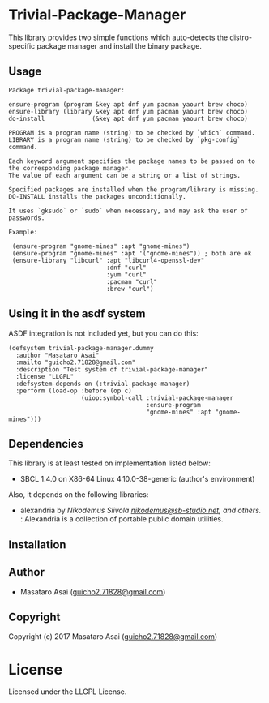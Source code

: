 
# Trivial-Package-Manager

This library provides two simple functions which auto-detects the distro-specific package manager and
install the binary package.

## Usage

    Package trivial-package-manager:
    
    ensure-program (program &key apt dnf yum pacman yaourt brew choco)
    ensure-library (library &key apt dnf yum pacman yaourt brew choco)
    do-install             (&key apt dnf yum pacman yaourt brew choco)

    PROGRAM is a program name (string) to be checked by `which` command.
    LIBRARY is a program name (string) to be checked by `pkg-config` command.

    Each keyword argument specifies the package names to be passed on to the corresponding package manager.
    The value of each argument can be a string or a list of strings.

    Specified packages are installed when the program/library is missing.
    DO-INSTALL installs the packages unconditionally.
    
    It uses `gksudo` or `sudo` when necessary, and may ask the user of passwords.
    
    Example:
    
     (ensure-program "gnome-mines" :apt "gnome-mines")
     (ensure-program "gnome-mines" :apt '("gnome-mines")) ; both are ok
     (ensure-library "libcurl" :apt "libcurl4-openssl-dev"
                               :dnf "curl"
                               :yum "curl"
                               :pacman "curl"
                               :brew "curl")

## Using it in the asdf system

ASDF integration is not included yet, but you can do this:

```common-lisp
(defsystem trivial-package-manager.dummy
  :author "Masataro Asai"
  :mailto "guicho2.71828@gmail.com"
  :description "Test system of trivial-package-manager"
  :license "LLGPL"
  :defsystem-depends-on (:trivial-package-manager)
  :perform (load-op :before (op c)
                    (uiop:symbol-call :trivial-package-manager
                                      :ensure-program
                                      "gnome-mines" :apt "gnome-mines")))
```


## Dependencies
This library is at least tested on implementation listed below:

+ SBCL 1.4.0 on X86-64 Linux 4.10.0-38-generic (author's environment)

Also, it depends on the following libraries:

+ alexandria by *Nikodemus Siivola <nikodemus@sb-studio.net>, and others.* :
    Alexandria is a collection of portable public domain utilities.

## Installation

## Author

* Masataro Asai (guicho2.71828@gmail.com)

## Copyright

Copyright (c) 2017 Masataro Asai (guicho2.71828@gmail.com)

# License

Licensed under the LLGPL License.



